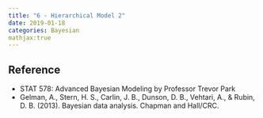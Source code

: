 ```yaml
---
title: "6 - Hierarchical Model 2"
date: 2019-01-18
categories: Bayesian
mathjax:true
---
```






## Reference

- STAT 578: Advanced Bayesian Modeling by Professor Trevor Park
- Gelman, A., Stern, H. S., Carlin, J. B., Dunson, D. B., Vehtari, A., & Rubin, D. B. (2013). Bayesian data analysis. Chapman and Hall/CRC.



